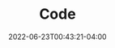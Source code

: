 ---
title: "Code"
description: ""
lead: ""
date: 2022-06-23T00:43:21-04:00
lastmod: 2022-06-23T00:43:21-04:00
draft: false
images: []
menu:
  code:
    parent: ""
weight: 999
toc: true
---